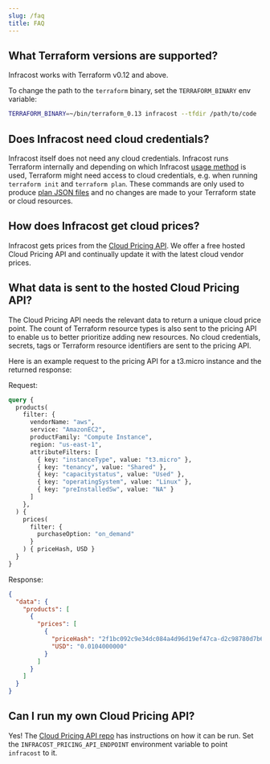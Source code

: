 ```yaml
---
slug: /faq
title: FAQ
---
```


## What Terraform versions are supported?

Infracost works with Terraform v0.12 and above.

To change the path to the `terraform` binary, set the `TERRAFORM_BINARY` env variable:
```sh
TERRAFORM_BINARY=~/bin/terraform_0.13 infracost --tfdir /path/to/code
```

## Does Infracost need cloud credentials?

Infracost itself does not need any cloud credentials. Infracost runs Terraform internally and depending on which Infracost [usage method](/docs/#usage-methods) is used, Terraform might need access to cloud credentials, e.g. when running `terraform init` and `terraform plan`. These commands are only used to produce [plan JSON files](https://www.terraform.io/docs/commands/show.html#json-output) and no changes are made to your Terraform state or cloud resources.

## How does Infracost get cloud prices?

Infracost gets prices from the [Cloud Pricing API](https://github.com/infracost/cloud-pricing-api). We offer a free hosted Cloud Pricing API and continually update it with the latest cloud vendor prices.

## What data is sent to the hosted Cloud Pricing API?

The Cloud Pricing API needs the relevant data to return a unique cloud price point. The count of Terraform resource types is also sent to the pricing API to enable us to better prioritize adding new resources. No cloud credentials, secrets, tags or Terraform resource identifiers are sent to the pricing API.

Here is an example request to the pricing API for a t3.micro instance and the returned response:

Request:
```graphql
query {
  products(
    filter: {
      vendorName: "aws",
      service: "AmazonEC2",
      productFamily: "Compute Instance",
      region: "us-east-1",
      attributeFilters: [
        { key: "instanceType", value: "t3.micro" },
        { key: "tenancy", value: "Shared" },
        { key: "capacitystatus", value: "Used" },
        { key: "operatingSystem", value: "Linux" },
        { key: "preInstalledSw", value: "NA" }
      ]
    },
  ) {
    prices(
      filter: {
        purchaseOption: "on_demand"
      }
    ) { priceHash, USD }
  }
}

```

Response:
```json
{
  "data": {
    "products": [
      {
        "prices": [
          {
            "priceHash": "2f1bc092c9e34dc084a4d96d19ef47ca-d2c98780d7b6e36641b521f1f8145c6f",
            "USD": "0.0104000000"
          }
        ]
      }
    ]
  }
}
```

## Can I run my own Cloud Pricing API?

Yes! The [Cloud Pricing API repo](https://github.com/infracost/cloud-pricing-api) has instructions on how it can be run. Set the `INFRACOST_PRICING_API_ENDPOINT` environment variable to point `infracost` to it.
